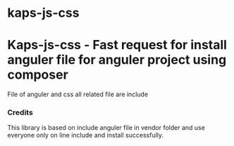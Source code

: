 # kaps-js-css
Kaps-js-css - Fast request for install anguler file for anguler project using composer
=======================================

File of  anguler and css
all related file are include

### Credits

This library is based on include anguler file in vendor folder and use everyone only on line include and 
install successfully.
